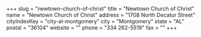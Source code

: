 +++
slug = "newtown-church-of-christ"
title = "Newtown Church of Christ"
name = "Newtown Church of Christ"
address = "1708 North Decatur Street"
cityIndexKey = "city-al-montgomery"
city = "Montgomery"
state = "AL"
postal = "36104"
website = ""
phone = "334 262-5519"
fax = ""
+++
